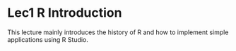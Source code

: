 # Lec1 R Introduction
This lecture mainly introduces the history of R and how to implement simple applications using R Studio.
